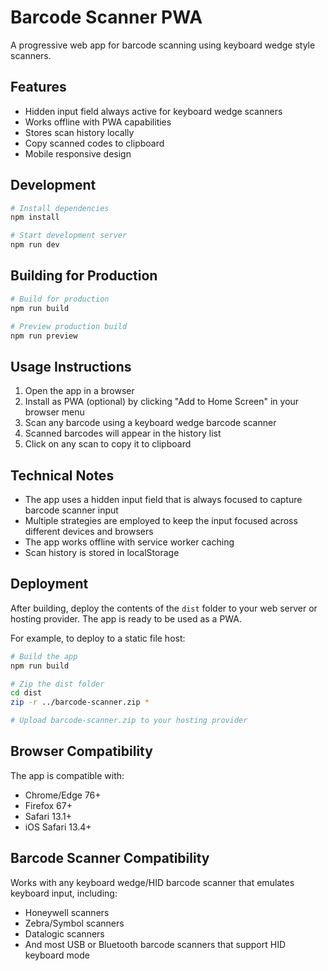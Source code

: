 # Barcode Scanner PWA

A progressive web app for barcode scanning using keyboard wedge style scanners.

## Features

- Hidden input field always active for keyboard wedge scanners
- Works offline with PWA capabilities
- Stores scan history locally
- Copy scanned codes to clipboard
- Mobile responsive design

## Development

```bash
# Install dependencies
npm install

# Start development server
npm run dev
```

## Building for Production

```bash
# Build for production
npm run build

# Preview production build
npm run preview
```

## Usage Instructions

1. Open the app in a browser
2. Install as PWA (optional) by clicking "Add to Home Screen" in your browser menu
3. Scan any barcode using a keyboard wedge barcode scanner
4. Scanned barcodes will appear in the history list
5. Click on any scan to copy it to clipboard

## Technical Notes

- The app uses a hidden input field that is always focused to capture barcode scanner input
- Multiple strategies are employed to keep the input focused across different devices and browsers
- The app works offline with service worker caching
- Scan history is stored in localStorage

## Deployment

After building, deploy the contents of the `dist` folder to your web server or hosting provider. The app is ready to be used as a PWA.

For example, to deploy to a static file host:

```bash
# Build the app
npm run build

# Zip the dist folder
cd dist
zip -r ../barcode-scanner.zip *

# Upload barcode-scanner.zip to your hosting provider
```

## Browser Compatibility

The app is compatible with:

- Chrome/Edge 76+
- Firefox 67+
- Safari 13.1+
- iOS Safari 13.4+

## Barcode Scanner Compatibility

Works with any keyboard wedge/HID barcode scanner that emulates keyboard input, including:

- Honeywell scanners
- Zebra/Symbol scanners
- Datalogic scanners
- And most USB or Bluetooth barcode scanners that support HID keyboard mode
